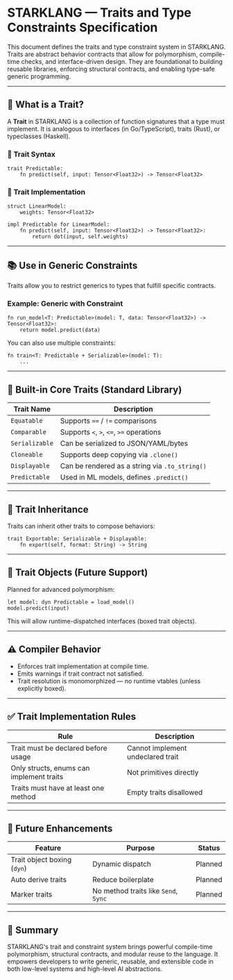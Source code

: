 # STARKLANG — Traits and Type Constraints Specification

This document defines the traits and type constraint system in STARKLANG. Traits are abstract behavior contracts that allow for polymorphism, compile-time checks, and interface-driven design. They are foundational to building reusable libraries, enforcing structural contracts, and enabling type-safe generic programming.

---

## 🧠 What is a Trait?
A **Trait** in STARKLANG is a collection of function signatures that a type must implement. It is analogous to interfaces (in Go/TypeScript), traits (Rust), or typeclasses (Haskell).

### 📌 Trait Syntax
```stark
trait Predictable:
    fn predict(self, input: Tensor<Float32>) -> Tensor<Float32>
```

### 📌 Trait Implementation
```stark
struct LinearModel:
    weights: Tensor<Float32>

impl Predictable for LinearModel:
    fn predict(self, input: Tensor<Float32>) -> Tensor<Float32>:
        return dot(input, self.weights)
```

---

## 📚 Use in Generic Constraints
Traits allow you to restrict generics to types that fulfill specific contracts.

### Example: Generic with Constraint
```stark
fn run_model<T: Predictable>(model: T, data: Tensor<Float32>) -> Tensor<Float32>:
    return model.predict(data)
```

You can also use multiple constraints:
```stark
fn train<T: Predictable + Serializable>(model: T):
    ...
```

---

## 🧩 Built-in Core Traits (Standard Library)
| Trait Name     | Description                             |
|----------------|------------------------------------------|
| `Equatable`    | Supports `==` / `!=` comparisons          |
| `Comparable`   | Supports `<`, `>`, `<=`, `>=` operations |
| `Serializable` | Can be serialized to JSON/YAML/bytes     |
| `Cloneable`    | Supports deep copying via `.clone()`     |
| `Displayable`  | Can be rendered as a string via `.to_string()` |
| `Predictable`  | Used in ML models, defines `.predict()`  |

---

## 🔄 Trait Inheritance
Traits can inherit other traits to compose behaviors:
```stark
trait Exportable: Serializable + Displayable:
    fn export(self, format: String) -> String
```

---

## 🧠 Trait Objects (Future Support)
Planned for advanced polymorphism:
```stark
let model: dyn Predictable = load_model()
model.predict(input)
```
This will allow runtime-dispatched interfaces (boxed trait objects).

---

## ⚠ Compiler Behavior
- Enforces trait implementation at compile time.
- Emits warnings if trait contract not satisfied.
- Trait resolution is monomorphized — no runtime vtables (unless explicitly boxed).

---

## ✅ Trait Implementation Rules
| Rule | Description |
|------|-------------|
| Trait must be declared before usage | Cannot implement undeclared trait |
| Only structs, enums can implement traits | Not primitives directly |
| Traits must have at least one method | Empty traits disallowed |

---

## 🔮 Future Enhancements
| Feature | Purpose | Status |
|--------|---------|--------|
| Trait object boxing (`dyn`) | Dynamic dispatch | Planned |
| Auto derive traits | Reduce boilerplate | Planned |
| Marker traits | No method traits like `Send`, `Sync` | Planned |

---

## 📌 Summary
STARKLANG's trait and constraint system brings powerful compile-time polymorphism, structural contracts, and modular reuse to the language. It empowers developers to write generic, reusable, and extensible code in both low-level systems and high-level AI abstractions.